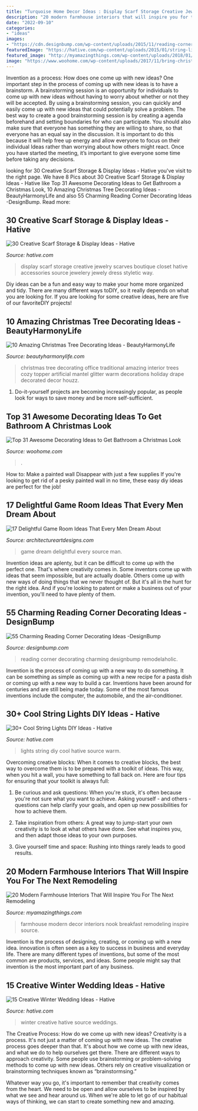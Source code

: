 ```yaml
---
title: "Turquoise Home Decor Ideas : Display Scarf Storage Creative Jewelry Scarves Boutique Closet Hative Accessories Source Jewelery Jewely Dress Styletic Way"
description: "20 modern farmhouse interiors that will inspire you for the next remodeling"
date: "2022-09-10"
categories:
- "ideas"
images:
- "https://cdn.designbump.com/wp-content/uploads/2015/11/reading-corner-nook45.jpg"
featuredImage: "https://hative.com/wp-content/uploads/2015/01/string-lights-diy-ideas/24-string-lights-diy-ideas.jpg"
featured_image: "http://myamazingthings.com/wp-content/uploads/2018/01/modern-farmhouse-decor-5-.jpg"
image: "https://www.woohome.com/wp-content/uploads/2017/11/bring-christmas-spirit-into-bathroom-13.jpg"
---
```



Invention as a process: How does one come up with new ideas?
One important step in the process of coming up with new ideas is to have a brainstorm. A brainstorming session is an opportunity for individuals to come up with new ideas without having to worry about whether or not they will be accepted. By using a brainstorming session, you can quickly and easily come up with new ideas that could potentially solve a problem. 
The best way to create a good brainstorming session is by creating a agenda beforehand and setting boundaries for who can participate. You should also make sure that everyone has something they are willing to share, so that everyone has an equal say in the discussion. It is important to do this because it will help free up energy and allow everyone to focus on their individual Ideas rather than worrying about how others might react. Once you have started the meeting, it’s important to give everyone some time before taking any decisions.

	

		
looking for 30 Creative Scarf Storage &amp; Display Ideas - Hative you've visit to the right page. We have 8 Pics about 30 Creative Scarf Storage &amp; Display Ideas - Hative like Top 31 Awesome Decorating Ideas to Get Bathroom a Christmas Look, 10 Amazing Christmas Tree Decorating Ideas - BeautyHarmonyLife and also 55 Charming Reading Corner Decorating Ideas -DesignBump. Read more:
		
    
## 30 Creative Scarf Storage &amp; Display Ideas - Hative

<img loading=lazy src="https://hative.com/wp-content/uploads/2015/03/scarf-storage-ideas/29-creative-scarf-storage-and-display-ideas.jpg" onerror="this.onerror=null;this.src='https://tse3.mm.bing.net/th?id=OIP.9T2XyBj6h6HcDNLCGOAUZAHaMY&amp;pid=15.1';" alt="30 Creative Scarf Storage &amp; Display Ideas - Hative">

_Source: hative.com_

>display scarf storage creative jewelry scarves boutique closet hative accessories source jewelery jewely dress styletic way. 

	

Diy ideas can be a fun and easy way to make your home more organized and tidy. There are many different ways toDIY, so it really depends on what you are looking for. If you are looking for some creative ideas, here are five of our favoriteDIY projects!

    
## 10 Amazing Christmas Tree Decorating Ideas - BeautyHarmonyLife

<img loading=lazy src="https://beautyharmonylife.com/wp-content/uploads/2013/11/Tall-Christmas-Tree-Christmas-Mantels-Design-Leather-Sofa.jpg" onerror="this.onerror=null;this.src='https://tse3.mm.bing.net/th?id=OIP.QTHlwM_qpivBD0yBQ480YgHaLH&amp;pid=15.1';" alt="10 Amazing Christmas Tree Decorating Ideas - BeautyHarmonyLife">

_Source: beautyharmonylife.com_

>christmas tree decorating office traditional amazing interior trees cozy topper artificial mantel glitter warm decorations holiday drape decorated decor houzz. 

	

1. Do-it-yourself projects are becoming increasingly popular, as people look for ways to save money and be more self-sufficient.

    
## Top 31 Awesome Decorating Ideas To Get Bathroom A Christmas Look

<img loading=lazy src="https://www.woohome.com/wp-content/uploads/2017/11/bring-christmas-spirit-into-bathroom-13.jpg" onerror="this.onerror=null;this.src='https://tse2.mm.bing.net/th?id=OIP.A9O2fPgt5OZGZUaSOwJ2AgHaJ4&amp;pid=15.1';" alt="Top 31 Awesome Decorating Ideas to Get Bathroom a Christmas Look">

_Source: woohome.com_

>. 

	

How to: Make a painted wall Disappear with just a few supplies
If you're looking to get rid of a pesky painted wall in no time, these easy diy ideas are perfect for the job!

    
## 17 Delightful Game Room Ideas That Every Men Dream About

<img loading=lazy src="https://www.architectureartdesigns.com/wp-content/uploads/2015/10/49.jpg" onerror="this.onerror=null;this.src='https://tse4.mm.bing.net/th?id=OIP.mo89v_oqh4GbMsQbkfG6SAHaFj&amp;pid=15.1';" alt="17 Delightful Game Room Ideas That Every Men Dream About">

_Source: architectureartdesigns.com_

>game dream delightful every source man. 

	

Invention ideas are aplenty, but it can be difficult to come up with the perfect one. That's where creativity comes in. Some inventors come up with ideas that seem impossible, but are actually doable. Others come up with new ways of doing things that we never thought of. But it's all in the hunt for the right idea. And if you're looking to patent or make a business out of your invention, you'll need to have plenty of them.

    
## 55 Charming Reading Corner Decorating Ideas -DesignBump

<img loading=lazy src="https://cdn.designbump.com/wp-content/uploads/2015/11/reading-corner-nook45.jpg" onerror="this.onerror=null;this.src='https://tse1.mm.bing.net/th?id=OIP.E-quunZzSmG357RbUGABigHaJ9&amp;pid=15.1';" alt="55 Charming Reading Corner Decorating Ideas -DesignBump">

_Source: designbump.com_

>reading corner decorating charming designbump remodelaholic. 

	

Invention is the process of coming up with a new way to do something. It can be something as simple as coming up with a new recipe for a pasta dish or coming up with a new way to build a car. Inventions have been around for centuries and are still being made today. Some of the most famous inventions include the computer, the automobile, and the air-conditioner.

    
## 30+ Cool String Lights DIY Ideas - Hative

<img loading=lazy src="https://hative.com/wp-content/uploads/2015/01/string-lights-diy-ideas/24-string-lights-diy-ideas.jpg" onerror="this.onerror=null;this.src='https://tse2.mm.bing.net/th?id=OIP.HoVdMxoVn1uKkgzgX9FFbgHaKG&amp;pid=15.1';" alt="30+ Cool String Lights DIY Ideas - Hative">

_Source: hative.com_

>lights string diy cool hative source warm. 

	

Overcoming creative blocks:
When it comes to creative blocks, the best way to overcome them is to be prepared with a toolkit of ideas. This way, when you hit a wall, you have something to fall back on. Here are four tips for ensuring that your toolkit is always full:
1. Be curious and ask questions: When you're stuck, it's often because you're not sure what you want to achieve. Asking yourself - and others - questions can help clarify your goals, and open up new possibilities for how to achieve them.

2. Take inspiration from others: A great way to jump-start your own creativity is to look at what others have done. See what inspires you, and then adapt those ideas to your own purposes.

3. Give yourself time and space: Rushing into things rarely leads to good results.

    
## 20 Modern Farmhouse Interiors That Will Inspire You For The Next Remodeling

<img loading=lazy src="http://myamazingthings.com/wp-content/uploads/2018/01/modern-farmhouse-decor-5-.jpg" onerror="this.onerror=null;this.src='https://tse2.mm.bing.net/th?id=OIP.GKYLaan97hhflj8vNr89pQHaLF&amp;pid=15.1';" alt="20 Modern Farmhouse Interiors That Will Inspire You For The Next Remodeling">

_Source: myamazingthings.com_

>farmhouse modern decor interiors nook breakfast remodeling inspire source. 

	

Invention is the process of designing, creating, or coming up with a new idea. innovation is often seen as a key to success in business and everyday life. There are many different types of inventions, but some of the most common are products, services, and ideas. Some people might say that invention is the most important part of any business.

    
## 15 Creative Winter Wedding Ideas - Hative

<img loading=lazy src="https://hative.com/wp-content/uploads/2014/11/winter-wedding-ideas/12-creative-winter-wedding-ideas.jpg" onerror="this.onerror=null;this.src='https://tse3.mm.bing.net/th?id=OIP.I_FRfDVEVZh1_ZOg2T4SkQHaLH&amp;pid=15.1';" alt="15 Creative Winter Wedding Ideas - Hative">

_Source: hative.com_

>winter creative hative source weddings. 

	

The Creative Process: How do we come up with new ideas?
Creativity is a process. It's not just a matter of coming up with new ideas. The creative process goes deeper than that. It's about how we come up with new ideas, and what we do to help ourselves get there.
There are different ways to approach creativity. Some people use brainstorming or problem-solving methods to come up with new ideas. Others rely on creative visualization or brainstorming techniques known as “brainstormsing.”

Whatever way you go, it's important to remember that creativity comes from the heart. We need to be open and allow ourselves to be inspired by what we see and hear around us. When we're able to let go of our habitual ways of thinking, we can start to create something new and amazing.

